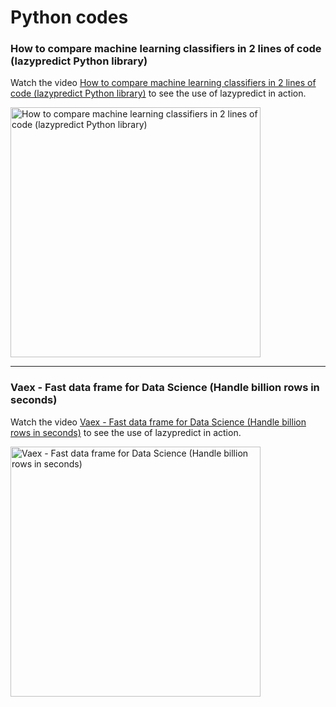 # Python codes

### How to compare machine learning classifiers in 2 lines of code (lazypredict Python library)

Watch the video [How to compare machine learning classifiers in 2 lines of code (lazypredict Python library)](https://youtu.be/ZdDUwlwJNi0) to see the use of lazypredict in action.

<a href="https://youtu.be/ZdDUwlwJNi0"><img src="http://img.youtube.com/vi/ZdDUwlwJNi0/0.jpg" alt="How to compare machine learning classifiers in 2 lines of code (lazypredict Python library)" width="400" /></a>


---

### Vaex - Fast data frame for Data Science (Handle billion rows in seconds)


Watch the video [Vaex - Fast data frame for Data Science (Handle billion rows in seconds)](https://youtu.be/inGjY4cds3Q) to see the use of lazypredict in action.

<a href="https://youtu.be/inGjY4cds3Q"><img src="http://img.youtube.com/vi/inGjY4cds3Q/0.jpg" alt="Vaex - Fast data frame for Data Science (Handle billion rows in seconds)" width="400" /></a>

